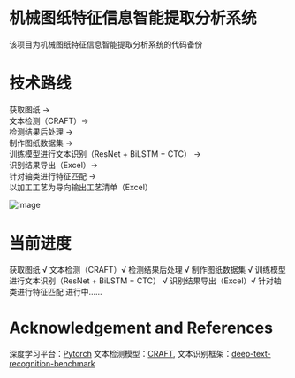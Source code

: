 # 机械图纸特征信息智能提取分析系统

该项目为机械图纸特征信息智能提取分析系统的代码备份

# 技术路线

获取图纸 →   
文本检测（CRAFT）→   
检测结果后处理 →   
制作图纸数据集  →   
训练模型进行文本识别（ResNet + BiLSTM + CTC） →   
识别结果导出（Excel）→   
针对轴类进行特征匹配 →   
以加工工艺为导向输出工艺清单（Excel）  

![image](https://user-images.githubusercontent.com/81545188/126886332-339ad9b9-35fc-4436-98bc-cccc1cac6a75.png)




# 当前进度

获取图纸 √
文本检测（CRAFT）√
检测结果后处理 √
制作图纸数据集  √ 
训练模型进行文本识别（ResNet + BiLSTM + CTC） √
识别结果导出（Excel）√
针对轴类进行特征匹配 进行中…… 



# Acknowledgement and References


深度学习平台：[Pytorch](https://pytorch.org/)
文本检测模型：[CRAFT](https://github.com/clovaai/CRAFT-pytorch), 文本识别框架：[deep-text-recognition-benchmark](https://github.com/clovaai/deep-text-recognition-benchmark)

